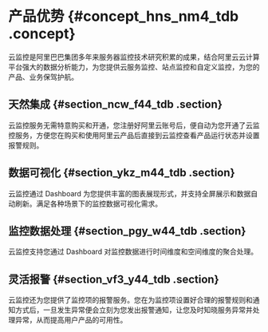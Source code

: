 # 产品优势 {#concept_hns_nm4_tdb .concept}

云监控是阿里巴巴集团多年来服务器监控技术研究积累的成果，结合阿里云云计算平台强大的数据分析能力，为您提供云服务监控、站点监控和自定义监控，为您的产品、业务保驾护航。

## 天然集成 {#section_ncw_f44_tdb .section}

云监控服务无需特意购买和开通，您注册好阿里云账号后，便自动为您开通了云监控服务，方便您在购买和使用阿里云产品后直接到云监控查看产品运行状态并设置报警规则。

## 数据可视化 {#section_ykz_m44_tdb .section}

云监控通过 Dashboard 为您提供丰富的图表展现形式，并支持全屏展示和数据自动刷新。满足各种场景下的监控数据可视化需求。

## 监控数据处理 {#section_pgy_w44_tdb .section}

云监控支持您通过 Dashboard 对监控数据进行时间维度和空间维度的聚合处理。

## 灵活报警 {#section_vf3_y44_tdb .section}

云监控还为您提供了监控项的报警服务。您在为监控项设置好合理的报警规则和通知方式后，一旦发生异常便会立刻为您发出报警通知，让您及时知晓服务异常并处理异常，从而提高用户产品的可用性。

